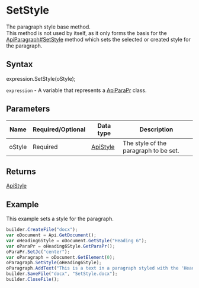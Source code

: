 # SetStyle

The paragraph style base method.
<br>This method is not used by itself, as it only forms the basis for the [ApiParagraph#SetStyle](../../ApiParagraph/Methods/SetStyle.md) method which sets the selected or created style for the paragraph.

## Syntax

expression.SetStyle(oStyle);

`expression` - A variable that represents a [ApiParaPr](../ApiParaPr.md) class.

## Parameters

| **Name** | **Required/Optional** | **Data type** | **Description** |
| ------------- | ------------- | ------------- | ------------- |
| oStyle | Required | [ApiStyle](../../ApiStyle/ApiStyle.md) | The style of the paragraph to be set. |

## Returns

[ApiStyle](../../ApiStyle/ApiStyle.md)

## Example

This example sets a style for the paragraph.

```javascript
builder.CreateFile("docx");
var oDocument = Api.GetDocument();
var oHeading6Style = oDocument.GetStyle("Heading 6");
var oParaPr = oHeading6Style.GetParaPr();
oParaPr.SetJc("center");
var oParagraph = oDocument.GetElement(0);
oParagraph.SetStyle(oHeading6Style);
oParagraph.AddText("This is a text in a paragraph styled with the 'Heading 6' style.");
builder.SaveFile("docx", "SetStyle.docx");
builder.CloseFile();
```